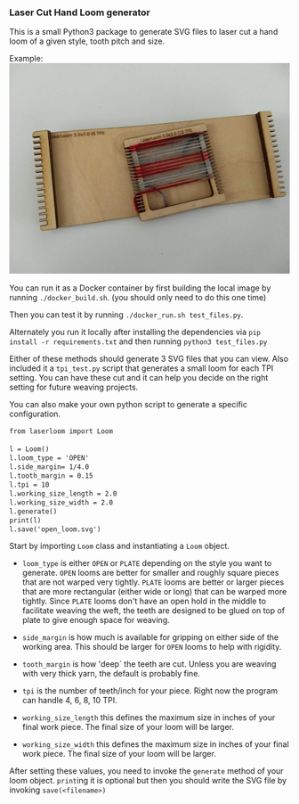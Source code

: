 ### Laser Cut Hand Loom generator

This is a small Python3 package to generate SVG files to laser cut a hand loom of a given style, tooth pitch and size.

Example:
![sample looms](sample_looms.jpg)

You can run it as a Docker container by first building the local image by running `./docker_build.sh`. (you should only need to do this one time) 

Then you can test it by running `./docker_run.sh test_files.py`. 

Alternately you run it locally after installing the dependencies via `pip install -r requirements.txt` and then running `python3 test_files.py`

Either of these methods should generate 3 SVG files that you can view.  Also included it a `tpi_test.py` script that generates a small loom for each TPI setting.  You can have these cut and it can help you decide on the right setting for future weaving projects.

You can also make your own python script to generate a specific configuration.  

```
from laserloom import Loom

l = Loom()
l.loom_type = 'OPEN'
l.side_margin= 1/4.0
l.tooth_margin = 0.15
l.tpi = 10
l.working_size_length = 2.0
l.working_size_width = 2.0
l.generate()
print(l)
l.save('open_loom.svg')
```

Start by importing `Loom` class and instantiating a `Loom` object.

- `loom_type` is either `OPEN` or `PLATE` depending on the style you want to generate.  `OPEN` looms are better for smaller and roughly square pieces that are not warped very tightly.  `PLATE` looms are better or larger pieces that are more rectangular (either wide or long) that can be warped more tightly.  Since `PLATE` looms don't have an open hold in the middle to facilitate weaving the weft, the teeth are designed to be glued on top of plate to give enough space for weaving.

- `side_margin` is how much is available for gripping on either side of the working area.  This should be larger for `OPEN` looms to help with rigidity.

- `tooth_margin` is how 'deep` the teeth are cut.  Unless you are weaving with very thick yarn, the default is probably fine.

- `tpi` is the number of teeth/inch for your piece.  Right now the program can handle 4, 6, 8, 10 TPI.

- `working_size_length` this defines the maximum size in inches of your final work piece.  The final size of your loom will be larger.

- `working_size_width` this defines the maximum size in inches of your final work piece.  The final size of your loom will be larger.

After setting these values, you need to invoke the `generate` method of your loom object.  `print`ing it is optional but then you should write the SVG file by invoking `save(<filename>)`
